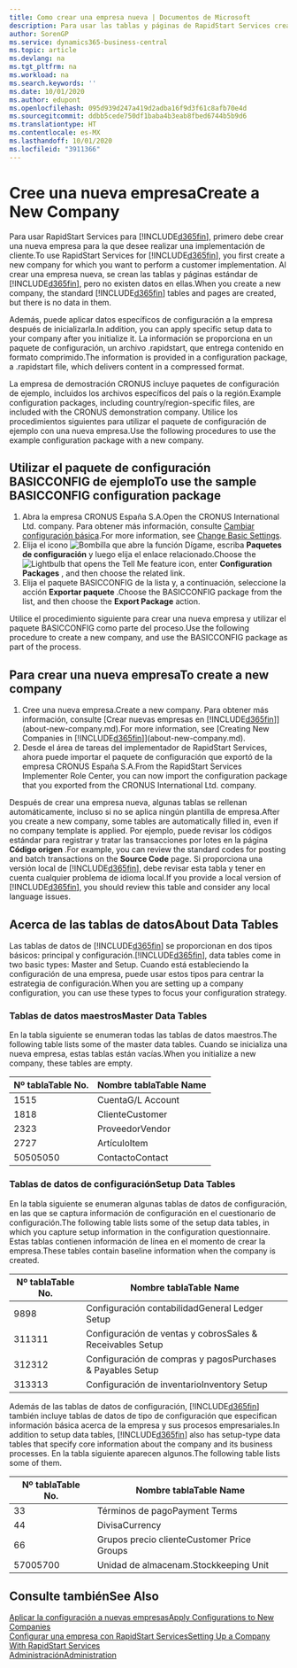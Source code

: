 ```yaml
---
title: Como crear una empresa nueva | Documentos de Microsoft
description: Para usar las tablas y páginas de RapidStart Services creadas que no tienen datos.
author: SorenGP
ms.service: dynamics365-business-central
ms.topic: article
ms.devlang: na
ms.tgt_pltfrm: na
ms.workload: na
ms.search.keywords: ''
ms.date: 10/01/2020
ms.author: edupont
ms.openlocfilehash: 095d939d247a419d2adba16f9d3f61c8afb70e4d
ms.sourcegitcommit: ddbb5cede750df1baba4b3eab8fbed6744b5b9d6
ms.translationtype: HT
ms.contentlocale: es-MX
ms.lasthandoff: 10/01/2020
ms.locfileid: "3911366"
---
```

# <a name="create-a-new-company"></a><span data-ttu-id="01366-103">Cree una nueva empresa</span><span class="sxs-lookup"><span data-stu-id="01366-103">Create a New Company</span></span>
<span data-ttu-id="01366-104">Para usar RapidStart Services para [!INCLUDE[d365fin](includes/d365fin_md.md)], primero debe crear una nueva empresa para la que desee realizar una implementación de cliente.</span><span class="sxs-lookup"><span data-stu-id="01366-104">To use RapidStart Services for [!INCLUDE[d365fin](includes/d365fin_md.md)], you first create a new company for which you want to perform a customer implementation.</span></span> <span data-ttu-id="01366-105">Al crear una empresa nueva, se crean las tablas y páginas estándar de [!INCLUDE[d365fin](includes/d365fin_md.md)], pero no existen datos en ellas.</span><span class="sxs-lookup"><span data-stu-id="01366-105">When you create a new company, the standard [!INCLUDE[d365fin](includes/d365fin_md.md)] tables and pages are created, but there is no data in them.</span></span>

<span data-ttu-id="01366-106">Además, puede aplicar datos específicos de configuración a la empresa después de inicializarla.</span><span class="sxs-lookup"><span data-stu-id="01366-106">In addition, you can apply specific setup data to your company after you initialize it.</span></span> <span data-ttu-id="01366-107">La información se proporciona en un paquete de configuración, un archivo .rapidstart, que entrega contenido en formato comprimido.</span><span class="sxs-lookup"><span data-stu-id="01366-107">The information is provided in a configuration package, a .rapidstart file, which delivers content in a compressed format.</span></span>  

<span data-ttu-id="01366-108">La empresa de demostración CRONUS incluye paquetes de configuración de ejemplo, incluidos los archivos específicos del país o la región.</span><span class="sxs-lookup"><span data-stu-id="01366-108">Example configuration packages, including country/region-specific files, are included with the CRONUS demonstration company.</span></span> <span data-ttu-id="01366-109">Utilice los procedimientos siguientes para utilizar el paquete de configuración de ejemplo con una nueva empresa.</span><span class="sxs-lookup"><span data-stu-id="01366-109">Use the following procedures to use the example configuration package with a new company.</span></span>  

## <a name="to-use-the-sample-basicconfig-configuration-package"></a><span data-ttu-id="01366-110">Utilizar el paquete de configuración BASICCONFIG de ejemplo</span><span class="sxs-lookup"><span data-stu-id="01366-110">To use the sample BASICCONFIG configuration package</span></span>  
1. <span data-ttu-id="01366-111">Abra la empresa CRONUS España S.A.</span><span class="sxs-lookup"><span data-stu-id="01366-111">Open the CRONUS International Ltd. company.</span></span> <span data-ttu-id="01366-112">Para obtener más información, consulte [Cambiar configuración básica](ui-change-basic-settings.md).</span><span class="sxs-lookup"><span data-stu-id="01366-112">For more information, see [Change Basic Settings](ui-change-basic-settings.md).</span></span>
2. <span data-ttu-id="01366-113">Elija el icono ![Bombilla que abre la función Dígame](media/ui-search/search_small.png "Dígame qué desea hacer"), escriba **Paquetes de configuración** y luego elija el enlace relacionado.</span><span class="sxs-lookup"><span data-stu-id="01366-113">Choose the ![Lightbulb that opens the Tell Me feature](media/ui-search/search_small.png "Tell me what you want to do") icon, enter **Configuration Packages** , and then choose the related link.</span></span>  
3. <span data-ttu-id="01366-114">Elija el paquete BASICCONFIG de la lista y, a continuación, seleccione la acción **Exportar paquete** .</span><span class="sxs-lookup"><span data-stu-id="01366-114">Choose the BASICCONFIG package from the list, and then choose the **Export Package** action.</span></span>  

<span data-ttu-id="01366-115">Utilice el procedimiento siguiente para crear una nueva empresa y utilizar el paquete BASICCONFIG como parte del proceso.</span><span class="sxs-lookup"><span data-stu-id="01366-115">Use the following procedure to create a new company, and use the BASICCONFIG package as part of the process.</span></span>  

## <a name="to-create-a-new-company"></a><span data-ttu-id="01366-116">Para crear una nueva empresa</span><span class="sxs-lookup"><span data-stu-id="01366-116">To create a new company</span></span>  
1. <span data-ttu-id="01366-117">Cree una nueva empresa.</span><span class="sxs-lookup"><span data-stu-id="01366-117">Create a new company.</span></span> <span data-ttu-id="01366-118">Para obtener más información, consulte [Crear nuevas empresas en [!INCLUDE[d365fin](includes/d365fin_md.md)]](about-new-company.md).</span><span class="sxs-lookup"><span data-stu-id="01366-118">For more information, see [Creating New Companies in [!INCLUDE[d365fin](includes/d365fin_md.md)]](about-new-company.md).</span></span>
2. <span data-ttu-id="01366-119">Desde el área de tareas del implementador de RapidStart Services, ahora puede importar el paquete de configuración que exportó de la empresa CRONUS España S.A.</span><span class="sxs-lookup"><span data-stu-id="01366-119">From the RapidStart Services Implementer Role Center, you can now import the configuration package that you exported from the CRONUS International Ltd. company.</span></span>

<span data-ttu-id="01366-120">Después de crear una empresa nueva, algunas tablas se rellenan automáticamente, incluso si no se aplica ningún plantilla de empresa.</span><span class="sxs-lookup"><span data-stu-id="01366-120">After you create a new company, some tables are automatically filled in, even if no company template is applied.</span></span> <span data-ttu-id="01366-121">Por ejemplo, puede revisar los códigos estándar para registrar y tratar las transacciones por lotes en la página **Código origen** .</span><span class="sxs-lookup"><span data-stu-id="01366-121">For example, you can review the standard codes for posting and batch transactions on the **Source Code** page.</span></span> <span data-ttu-id="01366-122">Si proporciona una versión local de [!INCLUDE[d365fin](includes/d365fin_md.md)], debe revisar esta tabla y tener en cuenta cualquier problema de idioma local.</span><span class="sxs-lookup"><span data-stu-id="01366-122">If you provide a local version of [!INCLUDE[d365fin](includes/d365fin_md.md)], you should review this table and consider any local language issues.</span></span>

## <a name="about-data-tables"></a><span data-ttu-id="01366-123">Acerca de las tablas de datos</span><span class="sxs-lookup"><span data-stu-id="01366-123">About Data Tables</span></span>
<span data-ttu-id="01366-124">Las tablas de datos de [!INCLUDE[d365fin](includes/d365fin_md.md)] se proporcionan en dos tipos básicos: principal y configuración.</span><span class="sxs-lookup"><span data-stu-id="01366-124">[!INCLUDE[d365fin](includes/d365fin_md.md)], data tables come in two basic types: Master and Setup.</span></span> <span data-ttu-id="01366-125">Cuando está estableciendo la configuración de una empresa, puede usar estos tipos para centrar la estrategia de configuración.</span><span class="sxs-lookup"><span data-stu-id="01366-125">When you are setting up a company configuration, you can use these types to focus your configuration strategy.</span></span>  

### <a name="master-data-tables"></a><span data-ttu-id="01366-126">Tablas de datos maestros</span><span class="sxs-lookup"><span data-stu-id="01366-126">Master Data Tables</span></span>  
<span data-ttu-id="01366-127">En la tabla siguiente se enumeran todas las tablas de datos maestros.</span><span class="sxs-lookup"><span data-stu-id="01366-127">The following table lists some of the master data tables.</span></span> <span data-ttu-id="01366-128">Cuando se inicializa una nueva empresa, estas tablas están vacías.</span><span class="sxs-lookup"><span data-stu-id="01366-128">When you initialize a new company, these tables are empty.</span></span>  

|<span data-ttu-id="01366-129">Nº tabla</span><span class="sxs-lookup"><span data-stu-id="01366-129">Table No.</span></span>|<span data-ttu-id="01366-130">Nombre tabla</span><span class="sxs-lookup"><span data-stu-id="01366-130">Table Name</span></span>|  
|-------------------|--------------------|  
|<span data-ttu-id="01366-131">15</span><span class="sxs-lookup"><span data-stu-id="01366-131">15</span></span>|<span data-ttu-id="01366-132">Cuenta</span><span class="sxs-lookup"><span data-stu-id="01366-132">G/L Account</span></span>|  
|<span data-ttu-id="01366-133">18</span><span class="sxs-lookup"><span data-stu-id="01366-133">18</span></span>|<span data-ttu-id="01366-134">Cliente</span><span class="sxs-lookup"><span data-stu-id="01366-134">Customer</span></span>|  
|<span data-ttu-id="01366-135">23</span><span class="sxs-lookup"><span data-stu-id="01366-135">23</span></span>|<span data-ttu-id="01366-136">Proveedor</span><span class="sxs-lookup"><span data-stu-id="01366-136">Vendor</span></span>|  
|<span data-ttu-id="01366-137">27</span><span class="sxs-lookup"><span data-stu-id="01366-137">27</span></span>|<span data-ttu-id="01366-138">Artículo</span><span class="sxs-lookup"><span data-stu-id="01366-138">Item</span></span>|  
|<span data-ttu-id="01366-139">5050</span><span class="sxs-lookup"><span data-stu-id="01366-139">5050</span></span>|<span data-ttu-id="01366-140">Contacto</span><span class="sxs-lookup"><span data-stu-id="01366-140">Contact</span></span>|  

### <a name="setup-data-tables"></a><span data-ttu-id="01366-141">Tablas de datos de configuración</span><span class="sxs-lookup"><span data-stu-id="01366-141">Setup Data Tables</span></span>  
<span data-ttu-id="01366-142">En la tabla siguiente se enumeran algunas tablas de datos de configuración, en las que se captura información de configuración en el cuestionario de configuración.</span><span class="sxs-lookup"><span data-stu-id="01366-142">The following table lists some of the setup data tables, in which you capture setup information in the configuration questionnaire.</span></span> <span data-ttu-id="01366-143">Estas tablas contienen información de línea en el momento de crear la empresa.</span><span class="sxs-lookup"><span data-stu-id="01366-143">These tables contain baseline information when the company is created.</span></span>  

|<span data-ttu-id="01366-144">Nº tabla</span><span class="sxs-lookup"><span data-stu-id="01366-144">Table No.</span></span>|<span data-ttu-id="01366-145">Nombre tabla</span><span class="sxs-lookup"><span data-stu-id="01366-145">Table Name</span></span>|  
|-------------------|--------------------|  
|<span data-ttu-id="01366-146">98</span><span class="sxs-lookup"><span data-stu-id="01366-146">98</span></span>|<span data-ttu-id="01366-147">Configuración contabilidad</span><span class="sxs-lookup"><span data-stu-id="01366-147">General Ledger Setup</span></span>|  
|<span data-ttu-id="01366-148">311</span><span class="sxs-lookup"><span data-stu-id="01366-148">311</span></span>|<span data-ttu-id="01366-149">Configuración de ventas y cobros</span><span class="sxs-lookup"><span data-stu-id="01366-149">Sales & Receivables Setup</span></span>|  
|<span data-ttu-id="01366-150">312</span><span class="sxs-lookup"><span data-stu-id="01366-150">312</span></span>|<span data-ttu-id="01366-151">Configuración de compras y pagos</span><span class="sxs-lookup"><span data-stu-id="01366-151">Purchases & Payables Setup</span></span>|  
|<span data-ttu-id="01366-152">313</span><span class="sxs-lookup"><span data-stu-id="01366-152">313</span></span>|<span data-ttu-id="01366-153">Configuración de inventario</span><span class="sxs-lookup"><span data-stu-id="01366-153">Inventory Setup</span></span>|  

<span data-ttu-id="01366-154">Además de las tablas de datos de configuración, [!INCLUDE[d365fin](includes/d365fin_md.md)] también incluye tablas de datos de tipo de configuración que especifican información básica acerca de la empresa y sus procesos empresariales.</span><span class="sxs-lookup"><span data-stu-id="01366-154">In addition to setup data tables, [!INCLUDE[d365fin](includes/d365fin_md.md)] also has setup-type data tables that specify core information about the company and its business processes.</span></span> <span data-ttu-id="01366-155">En la tabla siguiente aparecen algunos.</span><span class="sxs-lookup"><span data-stu-id="01366-155">The following table lists some of them.</span></span>  

|<span data-ttu-id="01366-156">Nº tabla</span><span class="sxs-lookup"><span data-stu-id="01366-156">Table No.</span></span>|<span data-ttu-id="01366-157">Nombre tabla</span><span class="sxs-lookup"><span data-stu-id="01366-157">Table Name</span></span>|  
|-------------------|--------------------|  
|<span data-ttu-id="01366-158">3</span><span class="sxs-lookup"><span data-stu-id="01366-158">3</span></span>|<span data-ttu-id="01366-159">Términos de pago</span><span class="sxs-lookup"><span data-stu-id="01366-159">Payment Terms</span></span>|  
|<span data-ttu-id="01366-160">4</span><span class="sxs-lookup"><span data-stu-id="01366-160">4</span></span>|<span data-ttu-id="01366-161">Divisa</span><span class="sxs-lookup"><span data-stu-id="01366-161">Currency</span></span>|  
|<span data-ttu-id="01366-162">6</span><span class="sxs-lookup"><span data-stu-id="01366-162">6</span></span>|<span data-ttu-id="01366-163">Grupos precio cliente</span><span class="sxs-lookup"><span data-stu-id="01366-163">Customer Price Groups</span></span>|  
|<span data-ttu-id="01366-164">5700</span><span class="sxs-lookup"><span data-stu-id="01366-164">5700</span></span>|<span data-ttu-id="01366-165">Unidad de almacenam.</span><span class="sxs-lookup"><span data-stu-id="01366-165">Stockkeeping Unit</span></span>|

  

## <a name="see-also"></a><span data-ttu-id="01366-166">Consulte también</span><span class="sxs-lookup"><span data-stu-id="01366-166">See Also</span></span>  
[<span data-ttu-id="01366-167">Aplicar la configuración a nuevas empresas</span><span class="sxs-lookup"><span data-stu-id="01366-167">Apply Configurations to New Companies</span></span>](admin-apply-configuration-to-new-companies.md)  
[<span data-ttu-id="01366-168">Configurar una empresa con RapidStart Services</span><span class="sxs-lookup"><span data-stu-id="01366-168">Setting Up a Company With RapidStart Services</span></span>](admin-set-up-a-company-with-rapidstart.md)  
[<span data-ttu-id="01366-169">Administración</span><span class="sxs-lookup"><span data-stu-id="01366-169">Administration</span></span>](admin-setup-and-administration.md)
